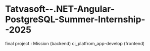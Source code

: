 # Tatvasoft--.NET-Angular-PostgreSQL-Summer-Internship--2025

final project : Mission (backend)
                ci_platfrom_app-develop (frontend)

